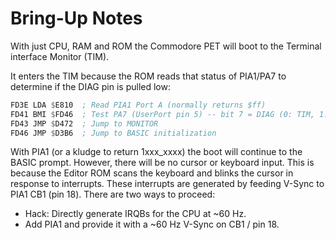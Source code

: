 # Bring-Up Notes

With just CPU, RAM and ROM the Commodore PET will boot to the Terminal interface Monitor (TIM).

It enters the TIM because the ROM reads that status of PIA1/PA7 to determine if the DIAG pin is pulled low:

```asm
FD3E LDA $E810  ; Read PIA1 Port A (normally returns $ff)
FD41 BMI $FD46  ; Test PA7 (UserPort pin 5) -- bit 7 = DIAG (0: TIM, 1: BASIC)
FD43 JMP $D472  ; Jump to MONITOR
FD46 JMP $D3B6  ; Jump to BASIC initialization
```

With PIA1 (or a kludge to return 1xxx_xxxx) the boot will continue to the BASIC prompt.
However, there will be no cursor or keyboard input.
This is because the Editor ROM scans the keyboard and blinks the cursor in response to interrupts.
These interrupts are generated by feeding V-Sync to PIA1 CB1 (pin 18).
There are two ways to proceed:

* Hack: Directly generate IRQBs for the CPU at ~60 Hz.
* Add PIA1 and provide it with a ~60 Hz V-Sync on CB1 / pin 18.
